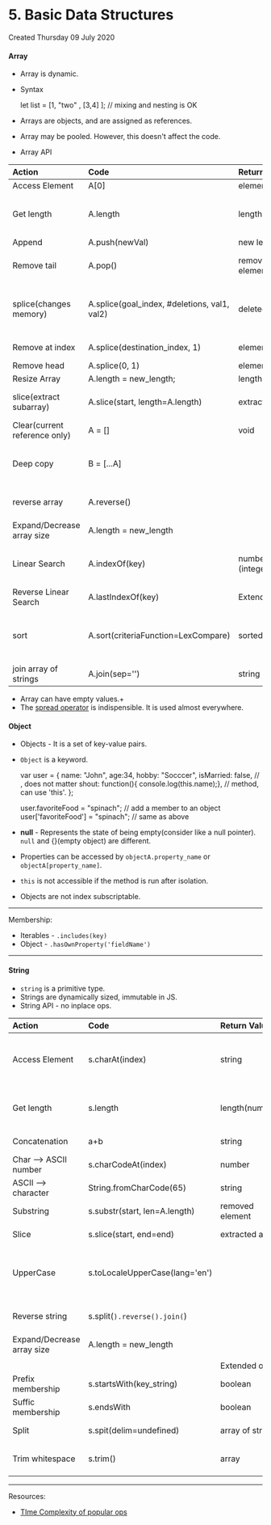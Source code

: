 # 5. Basic Data Structures
Created Thursday 09 July 2020

#### Array
- Array is dynamic.
- Syntax

  let list = [1, "two" , [3,4] ]; // mixing and nesting is OK

- Arrays are objects, and are assigned as references.
- Array may be pooled. However, this doesn't affect the code.
- Array API

| Action                        | Code                                         | Return Value     | Comment                                                                      |
| :---------------------------- | :------------------------------------------- | :--------------- | :--------------------------------------------------------------------------- |
| Access Element                | A[0]                                         | element          | Same as C++                                                                  |
| Get length                    | A.length                                     | length(number)   | This property is readable/writable: it can change array size.                |
| Append                        | A.push(newVal)                               | new length       |                                                                              |
| Remove tail                   | A.pop()                                      | removed element  | returns removed element. Error if array is empty.                            |
| splice(changes memory)        | A.splice(goal_index, #deletions, val1, val2) | deleted array    | Delete #deletion elements and add val1, val2 etc at goal index(inclusive).   |
| Remove at index               | A.splice(destination_index, 1)               | element          | Removes ith element                                                          |
| Remove head                   | A.splice(0, 1)                               | element          |                                                                              |
| Resize Array                  | A.length = new_length;                       | length(number)   |                                                                              |
| slice(extract subarray)       | A.slice(start, length=A.length)              | extracted array  | No change in array, just like substr in C++                                  |
| Clear(current reference only) | A = []                                       | void             | No change at memory location.                                                |
| Deep copy                     | B = [...A]                                   |                  | New memory allocated, same behavior for array literal rvalue.                |
| reverse array                 | A.reverse()                                  |                  | Inplace and reference as return value.                                       |
| Expand/Decrease array size    | A.length = new_length                        |                  | Change is in-place.                                                          |
| Linear Search                 | A.indexOf(key)                               | number (integer) | Returns -1 if key not found. Returns leftmost key index (if duplicates).     |
| Reverse Linear Search         | A.lastIndexOf(key)                           | Extended ops     |                                                                              |
| sort                          | A.sort(criteriaFunction=LexCompare)          | sorted array     | function (a, b) { return numericDifference}; Return negative, 0 or positive. |
| join array of strings         | A.join(sep='')                               | string           |                                                                              |

- Array can have empty values.+
- The [spread operator](4._Advanced_Arrays.md) is indispensible. It is used almost everywhere.

#### Object
- Objects - It is a set of key-value pairs.
- `Object` is a keyword.

  var user = {
  name: "John",
  age:34,
  hobby: "Socccer",
  isMarried: false, // , does not matter
  shout: function(){ console.log(this.name);}, // method, can use 'this'.
  };

  user.favoriteFood = "spinach"; // add a member to an object
  user['favoriteFood'] = "spinach"; // same as above

- **null** - Represents the state of being empty(consider like a null pointer). `null` and {}(empty object) are different.
- Properties can be accessed by `objectA.property_name` or `objectA[property_name]`.
- `this` is not accessible if the method is run after isolation.
- Objects are not index subscriptable.

---

Membership:

- Iterables - `.includes(key)`
- Object - `.hasOwnProperty('fieldName')`

---

#### String
- `string` is a primitive type.
- Strings are dynamically sized, immutable in JS.
- String API - no inplace ops.

| Action                     | Code                           | Return Value     | Comment                                                            |
| :------------------------- | :----------------------------- | :--------------- | :----------------------------------------------------------------- |
| Access Element             | s.charAt(index)                | string           | [] works too. But fails for edge cases - 'hello'[true] is an error |
| Get length                 | s.length                       | length(number)   | This property is readable/writable: it can change array size.      |
| Concatenation              | a+b                            | string           | Works with non-string                                              |
| Char --> ASCII number      | s.charCodeAt(index)            | number           |                                                                    |
| ASCII --> character        | String.fromCharCode(65)        | string           | Need to use String class                                           |
| Substring                  | s.substr(start, len=A.length)  | removed element  | start, length based extraction                                     |
| Slice                      | s.slice(start, end=end)        | extracted array  | [start, end) based extraction                                      |
| UpperCase                  | s.toLocaleUpperCase(lang='en') |                  | same as toUpperCase() for EN. Similar syntax for lowercase.        |
| Reverse string             | s.split(`).reverse().join(`)   |                  | Inplace and reference as return value.                             |
| Expand/Decrease array size | A.length = new_length          |                  | Change is in-place.                                                |
|                            |                                |                  |                                                                    |
|                            |                                | Extended ops     |                                                                    |
| Prefix membership          | s.startsWith(key_string)       | boolean          | Same as Python3                                                    |
| Suffic membership          | s.endsWith                     | boolean          | Same as Python3                                                    |
| Split                      | s.spit(delim=undefined)        | array of strings | No splitting without delimiter                                     |
| Trim whitespace            | s.trim()                       | array            | No arguments. trimLeft, trimRight are available.                   |

---

Resources:

- [TIme Complexity of popular ops](https://dev.to/lukocastillo/time-complexity-big-0-for-javascript-array-methods-and-examples-mlg)
